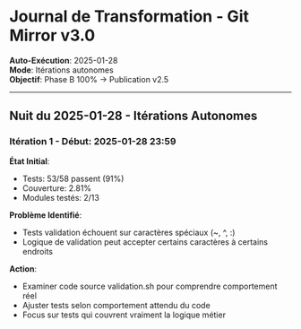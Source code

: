 # Journal de Transformation - Git Mirror v3.0

**Auto-Exécution**: 2025-01-28  
**Mode**: Itérations autonomes  
**Objectif**: Phase B 100% → Publication v2.5

---

## Nuit du 2025-01-28 - Itérations Autonomes

### Itération 1 - Début: 2025-01-28 23:59

**État Initial**:
- Tests: 53/58 passent (91%)
- Couverture: 2.81%
- Modules testés: 2/13

**Problème Identifié**:
- Tests validation échouent sur caractères spéciaux (~, ^, :)
- Logique de validation peut accepter certains caractères à certains endroits

**Action**:
- Examiner code source validation.sh pour comprendre comportement réel
- Ajuster tests selon comportement attendu du code
- Focus sur tests qui couvrent vraiment la logique métier

